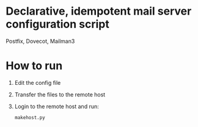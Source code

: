 # Declarative, idempotent mail server configuration script

Postfix, Dovecot, Mailman3

# How to run

1. Edit the config file
2. Transfer the files to the remote host
3. Login to the remote host and run:

   ```
   makehost.py
   ```
